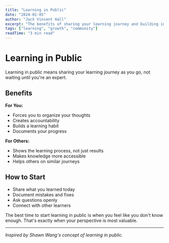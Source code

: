 ```yaml
---
title: "Learning in Public"
date: "2024-01-05"
author: "Jack Vincent Hall"
excerpt: "The benefits of sharing your learning journey and building in the open."
tags: ["learning", "growth", "community"]
readTime: "3 min read"
---
```


# Learning in Public

Learning in public means sharing your learning journey as you go, not waiting until you're an expert.

## Benefits

**For You:**
- Forces you to organize your thoughts
- Creates accountability
- Builds a learning habit
- Documents your progress

**For Others:**
- Shows the learning process, not just results
- Makes knowledge more accessible
- Helps others on similar journeys

## How to Start

- Share what you learned today
- Document mistakes and fixes
- Ask questions openly
- Connect with other learners

The best time to start learning in public is when you feel like you don't know enough. That's exactly when your perspective is most valuable.

---

*Inspired by Shawn Wang's concept of learning in public.*
